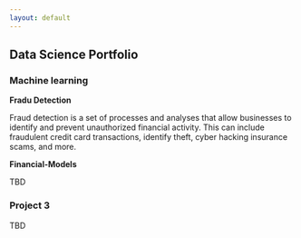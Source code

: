 ```yaml
---
layout: default
---
```


## Data Science Portfolio

### Machine learning


**Fradu Detection**

Fraud detection is a set of processes and analyses that allow businesses to identify and prevent unauthorized financial activity. This can include fraudulent credit card transactions, identify theft, cyber hacking insurance scams, and more.


**Financial-Models**

TBD

### Project 3

TBD
